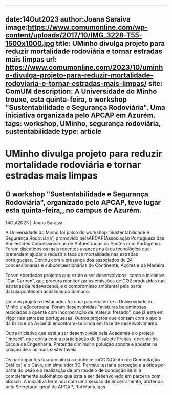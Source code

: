 
---
date:14Out2023
author:Joana Saraiva
image:https://www.comumonline.com/wp-content/uploads/2017/10/IMG_3228-T55-1500x1000.jpg
title: UMinho divulga projeto para reduzir mortalidade rodoviária e tornar estradas mais limpas
url: https://www.comumonline.com/2023/10/uminho-divulga-projeto-para-reduzir-mortalidade-rodoviaria-e-tornar-estradas-mais-limpas/
site: ComUM
description: A Universidade do Minho trouxe, esta quinta-feira, o workshop "Sustentabilidade e Segurança Rodoviária". Uma iniciativa organizada pelo APCAP em Azurém.
tags: workshop, UMinho, segurança rodoviária, sustentabilidade
type: article
---


# UMinho divulga projeto para reduzir mortalidade rodoviária e tornar estradas mais limpas

## O workshop "Sustentabilidade e Segurança Rodoviária", organizado pelo APCAP, teve lugar esta quinta-feira,, no campus de Azurém.

14Out2023 | Joana Saraiva

A Universidade do Minho foi palco do workshop “Sustentabilidade e Segurança Rodoviária”, promovido pelaAPCAP(Associação Portuguesa das Sociedades Concessionárias de Autoestradas ou Pontes com Portagens). Foram discutidos os mais recentes avanços na área tecnológica que pretendem ajudar a reduzir a taxa de mortalidade nas estradas portuguesas. Contou com a presença dos associados de 24 concessionárias e subconcessionárias do Continente, Açores e da Madeira.

Foram abordados projetos que estão a ser desenvolvidos, como a iniciativa “Car-Carbon”, que procura monitorizar as emissões de CO2 produzidas nas estradas da redeAscendi, e o compromisso ambiental pela parte daLusopontecom asSalinas do Samoco.

Um dos projetos destacados foi uma parceria entre a Universidade do Minho e aSocorpena. Foram desenvolvidas “misturas betuminosas recicladas a quente com incorporação de material fresado”, que já está em vigor nas estradas portuguesas. Outros projetos que contam com o apoio da Brisa e da Ascendi encontram-se ainda em fase de desenvolvimento.

Outra iniciativa que está a ser desenvolvida pela Academia é o projeto “Impact”, que conta com a participação de Elisabete Freitas, docente da Escola de Engenharia. Pretende diminuir a poluição sonora e apostar na criação de vias mais sustentáveis.

Os participantes ficaram ainda a conhecer oCCG(Centro de Computação Gráfica) e o Cave, um simulador 3D. Permite testar a perceção e a ótica por parte do peão e a realização de um modelo de condução semi a completamente automático que está a ser desenvolvido em parceria com aBosch. A iniciativa terminou com uma sessão de encerramento, proferida pelo Secretário-geral da APCAP, Rui Manteigas.

